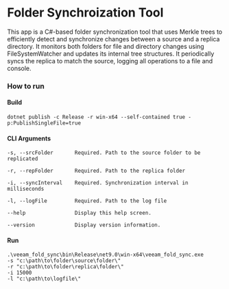 # Folder Synchroization Tool

This app is a C#-based folder synchronization tool that uses Merkle trees to efficiently detect and synchronize changes between a source and a replica directory. It monitors both folders for file and directory changes using FileSystemWatcher and updates its internal tree structures. It periodically syncs the replica to match the source, logging all operations to a file and console.

### How to run

#### Build
```
dotnet publish -c Release -r win-x64 --self-contained true -p:PublishSingleFile=true
```

#### CLI Arguments
```
-s, --srcFolder       Required. Path to the source folder to be replicated

-r, --repFolder       Required. Path to the replica folder

-i, --syncInterval    Required. Synchronization interval in milliseconds

-l, --logFile         Required. Path to the log file

--help                Display this help screen.

--version             Display version information.
```

#### Run

```
.\veeam_fold_sync\bin\Release\net9.0\win-x64\veeam_fold_sync.exe
-s "c:\path\to\folder\source\folder\"
-r "c:\path\to\folder\replica\folder\"
-i 15000
-l "c:\path\to\logfile\"
```
